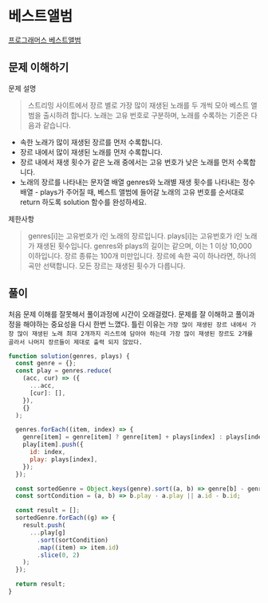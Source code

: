 # 베스트앨범

[프로그래머스 베스트앨범](https://programmers.co.kr/learn/courses/30/lessons/42579)

## 문제 이해하기

문제 설명

> 스트리밍 사이트에서 장르 별로 가장 많이 재생된 노래를 두 개씩 모아 베스트 앨범을 출시하려 합니다. 노래는 고유 번호로 구분하며, 노래를 수록하는 기준은 다음과 같습니다.

- 속한 노래가 많이 재생된 장르를 먼저 수록합니다.
- 장르 내에서 많이 재생된 노래를 먼저 수록합니다.
- 장르 내에서 재생 횟수가 같은 노래 중에서는 고유 번호가 낮은 노래를 먼저 수록합니다.
- 노래의 장르를 나타내는 문자열 배열 genres와 노래별 재생 횟수를 나타내는 정수 배열 - plays가 주어질 때, 베스트 앨범에 들어갈 노래의 고유 번호를 순서대로 return 하도록 solution 함수를 완성하세요.

제한사항

> genres[i]는 고유번호가 i인 노래의 장르입니다.
> plays[i]는 고유번호가 i인 노래가 재생된 횟수입니다.
> genres와 plays의 길이는 같으며, 이는 1 이상 10,000 이하입니다.
> 장르 종류는 100개 미만입니다.
> 장르에 속한 곡이 하나라면, 하나의 곡만 선택합니다.
> 모든 장르는 재생된 횟수가 다릅니다.

## 풀이

처음 문제 이해를 잘못해서 풀이과정에 시간이 오래걸렸다. 문제를 잘 이해하고 풀이과정을 해야하는 중요성을 다시 한번 느꼈다.
틀린 이유는
`가장 많이 재생된 장르 내에서 가장 많이 재생된 노래 최대 2개까지 리스트에 담아야 하는데
가장 많이 재생된 장르도 2개를 골라서 나머지 장르들이 제대로 출력 되지 않았다.`

```javascript
function solution(genres, plays) {
  const genre = {};
  const play = genres.reduce(
    (acc, cur) => ({
      ...acc,
      [cur]: [],
    }),
    {}
  );

  genres.forEach((item, index) => {
    genre[item] = genre[item] ? genre[item] + plays[index] : plays[index];
    play[item].push({
      id: index,
      play: plays[index],
    });
  });

  const sortedGenre = Object.keys(genre).sort((a, b) => genre[b] - genre[a]);
  const sortCondition = (a, b) => b.play - a.play || a.id - b.id;

  const result = [];
  sortedGenre.forEach((g) => {
    result.push(
      ...play[g]
        .sort(sortCondition)
        .map((item) => item.id)
        .slice(0, 2)
    );
  });

  return result;
}
```
